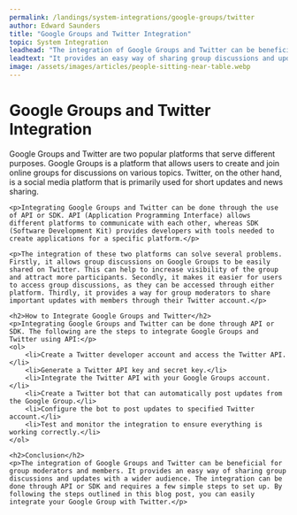 ```yaml
---
permalink: /landings/system-integrations/google-groups/twitter
author: Edward Saunders
title: "Google Groups and Twitter Integration"
topic: System Integration
leadhead: "The integration of Google Groups and Twitter can be beneficial for group moderators and members"
leadtext: "It provides an easy way of sharing group discussions and updates with a wider audience. The integration can be done through API or SDK and requires a few simple steps to set up. By following the steps outlined in this blog post, you can easily integrate your Google Group with Twitter."
image: /assets/images/articles/people-sitting-near-table.webp
---
```

<div class="arttext">	<h1>Google Groups and Twitter Integration</h1>
	<p>Google Groups and Twitter are two popular platforms that serve different purposes. Google Groups is a platform that allows users to create and join online groups for discussions on various topics. Twitter, on the other hand, is a social media platform that is primarily used for short updates and news sharing.</p>

	<p>Integrating Google Groups and Twitter can be done through the use of API or SDK. API (Application Programming Interface) allows different platforms to communicate with each other, whereas SDK (Software Development Kit) provides developers with tools needed to create applications for a specific platform.</p>

	<p>The integration of these two platforms can solve several problems. Firstly, it allows group discussions on Google Groups to be easily shared on Twitter. This can help to increase visibility of the group and attract more participants. Secondly, it makes it easier for users to access group discussions, as they can be accessed through either platform. Thirdly, it provides a way for group moderators to share important updates with members through their Twitter account.</p>

	<h2>How to Integrate Google Groups and Twitter</h2>
	<p>Integrating Google Groups and Twitter can be done through API or SDK. The following are the steps to integrate Google Groups and Twitter using API:</p>
	<ol>
		<li>Create a Twitter developer account and access the Twitter API.</li>
		<li>Generate a Twitter API key and secret key.</li>
		<li>Integrate the Twitter API with your Google Groups account.</li>
		<li>Create a Twitter bot that can automatically post updates from the Google Group.</li>
		<li>Configure the bot to post updates to specified Twitter account.</li>
		<li>Test and monitor the integration to ensure everything is working correctly.</li>
	</ol>

	<h2>Conclusion</h2>
	<p>The integration of Google Groups and Twitter can be beneficial for group moderators and members. It provides an easy way of sharing group discussions and updates with a wider audience. The integration can be done through API or SDK and requires a few simple steps to set up. By following the steps outlined in this blog post, you can easily integrate your Google Group with Twitter.</p>

</div>
